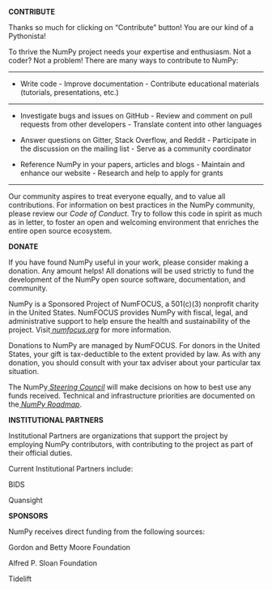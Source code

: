 **CONTRIBUTE**

Thanks so much for clicking on “Contribute” button! You are our kind of
a Pythonista!

To thrive the NumPy project needs your expertise and enthusiasm. Not a
coder? Not a problem! There are many ways to contribute to NumPy:

  ----------------------------------------------------------------------------------------------------------------------------------------------------------------------------------------------------
  -   Write code                                               -   Improve documentation                                       -   Contribute educational materials (tutorials, presentations, etc.)
                                                                                                                               
                                                                                                                               
  ------------------------------------------------------------ --------------------------------------------------------------- -----------------------------------------------------------------------
  -   Investigate bugs and issues on GitHub                    -   Review and comment on pull requests from other developers   -   Translate content into other languages
                                                                                                                               
                                                                                                                               

  -   Answer questions on Gitter, Stack Overflow, and Reddit   -   Participate in the discussion on the mailing list           -   Serve as a community coordinator
                                                                                                                               
                                                                                                                               

  -   Reference NumPy in your papers, articles and blogs       -   Maintain and enhance our website                            -   Research and help to apply for grants
                                                                                                                               
                                                                                                                               
  ----------------------------------------------------------------------------------------------------------------------------------------------------------------------------------------------------

Our community aspires to treat everyone equally, and to value all
contributions. For information on best practices in the NumPy community,
please review our *Code of Conduct*. Try to follow this code in spirit
as much as in letter, to foster an open and welcoming environment that
enriches the entire open source ecosystem.

**DONATE**

If you have found NumPy useful in your work, please consider making a
donation. Any amount helps! All donations will be used strictly to fund
the development of the NumPy open source software, documentation, and
community.

NumPy is a Sponsored Project of NumFOCUS, a 501(c)(3) nonprofit charity
in the United States. NumFOCUS provides NumPy with fiscal, legal, and
administrative support to help ensure the health and sustainability of
the project. Visit[
](https://numfocus.org/)[*numfocus.org*](https://numfocus.org/) for more
information.

Donations to NumPy are managed by NumFOCUS. For donors in the United
States, your gift is tax-deductible to the extent provided by law. As
with any donation, you should consult with your tax adviser about your
particular tax situation.

The NumPy[
](https://numpy.org/devdocs/dev/governance/index.html)[*Steering
Council*](https://numpy.org/devdocs/dev/governance/index.html) will make
decisions on how to best use any funds received. Technical and
infrastructure priorities are documented on the[
](https://numpy.org/neps/roadmap.html)[*NumPy
Roadmap*](https://numpy.org/neps/roadmap.html).

**INSTITUTIONAL PARTNERS**

Institutional Partners are organizations that support the project by
employing NumPy contributors, with contributing to the project as part
of their official duties.

Current Institutional Partners include:

BIDS

Quansight

**SPONSORS**

NumPy receives direct funding from the following sources:

Gordon and Betty Moore Foundation

Alfred P. Sloan Foundation

Tidelift
